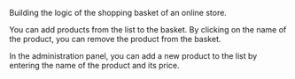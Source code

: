 Building the logic of the shopping basket of an online store.

You can add products from the list to the basket. By clicking on the name of the product, you can remove the product from the basket.

In the administration panel, you can add a new product to the list by entering the name of the product and its price.
